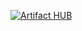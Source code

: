 [![Artifact HUB](https://img.shields.io/endpoint?url=https://artifacthub.io/badge/repository/glider)](https://artifacthub.io/packages/search?repo=glider)

